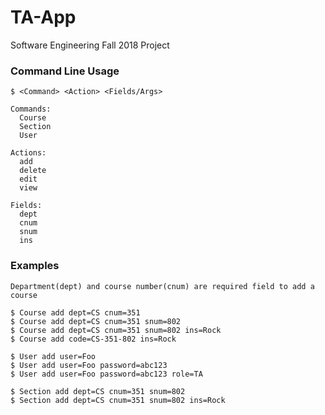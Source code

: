 # TA-App
Software Engineering Fall 2018 Project

### Command Line Usage

    $ <Command> <Action> <Fields/Args>
    
    Commands:
      Course  
      Section  
      User  
    
    Actions:
      add 
      delete
      edit
      view
     
    Fields:
      dept
      cnum
      snum
      ins
      
### Examples

    Department(dept) and course number(cnum) are required field to add a course
      
    $ Course add dept=CS cnum=351
    $ Course add dept=CS cnum=351 snum=802
    $ Course add dept=CS cnum=351 snum=802 ins=Rock
    $ Course add code=CS-351-802 ins=Rock
    
    $ User add user=Foo 
    $ User add user=Foo password=abc123 
    $ User add user=Foo password=abc123 role=TA

    $ Section add dept=CS cnum=351 snum=802
    $ Section add dept=CS cnum=351 snum=802 ins=Rock
    
